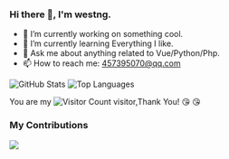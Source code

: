 ### Hi there 👋, I'm westng.

- 🔭 I’m currently working on something cool.
- 🌱 I’m currently learning Everything I like.
- 💬 Ask me about anything related to Vue/Python/Php.
- 📫 How to reach me: 457395070@qq.com

![GitHub Stats](https://github-readme-stats.vercel.app/api?username=westng&show_icons=true&theme=radical)
![Top Languages](https://github-readme-stats.vercel.app/api/top-langs/?username=westng&show_icons=true&theme=radical)


You are my ![Visitor Count](https://profile-counter.glitch.me/westng/count.svg) visitor,Thank You! 😘 😘


### My Contributions

![](https://ghchart.rshah.org/westng)
